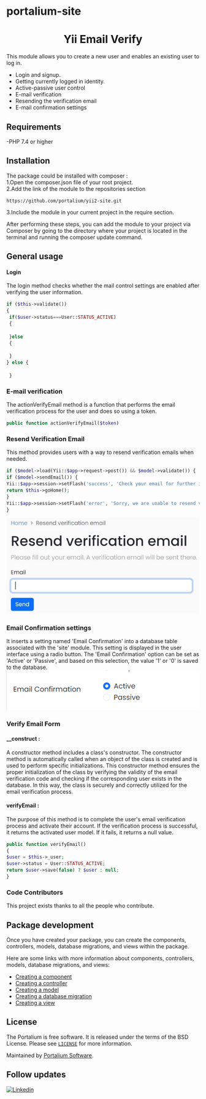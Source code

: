 # portalium-site

<p>

<h1 align="center">Yii Email Verify</h1>

This module allows you to create a new user and enables an existing user to log in.
- Login and signup.
- Getting currently logged in identity.
- Active-passive user control
- E-mail verification
- Resending the verification email
- E-mail confirmation settings

## Requirements

-PHP 7.4 or higher

## Installation
The package could be installed with composer :<br/>
1.Open the composer.json file of your root project.<br/>
2.Add the link of the module to the repositories section 
```shell
https://github.com/portalium/yii2-site.git 
```
3.Include the module in your current project in the require section.<br/>

After performing these steps, you can add the module to your project via Composer by going to the directory where your project is located in the terminal and running the composer update command.



## General usage

#### Login
The login method checks whether the mail control settings are enabled after verifying the user information.

```php
if ($this->validate())
{
 if($user->status===User::STATUS_ACTIVE)
 {
 
 }else
 {
 
 }
} else {

 }
```
### E-mail verification
The actionVerifyEmail method is a function that performs the email verification process for the user and does so using a token.
```php
public function actionVerifyEmail($token)
```
### Resend Verification Email
This method provides users with a way to resend verification emails when needed.
```php
if ($model->load(Yii::$app->request->post()) && $model->validate()) {
if ($model->sendEmail()) {
Yii::$app->session->setFlash('success', 'Check your email for further instructions.');
return $this->goHome();
}
Yii::$app->session->setFlash('error', 'Sorry, we are unable to resend verification email for the provided email address.');
}
```
![img_6.png](img_6.png)

### Email Confirmation settings
It inserts a setting named 'Email Confirmation' into a database table associated with the 'site' module. This setting is displayed in the user interface using a radio button. The 'Email Confirmation' option can be set as 'Active' or 'Passive', and based on this selection, the value '1' or '0' is saved to the database.<br/>
![img.png](img.png)

### Verify Email Form

#### __construct :
A constructor method includes a class's constructor. The constructor method is automatically called when an object of the class is created and is used to perform specific initializations.
This constructor method ensures the proper initialization of the class by verifying the validity of the email verification code and checking if the corresponding user exists in the database. In this way, the class is securely and correctly utilized for the email verification process.

#### verifyEmail :
The purpose of this method is to complete the user's email verification process and activate their account. If the verification process is successful, it returns the activated user model. If it fails, it returns a null value.
```php
public function verifyEmail()
{
$user = $this->_user;
$user->status = User::STATUS_ACTIVE;
return $user->save(false) ? $user : null;
}
```
### Code Contributors

This project exists thanks to all the people who contribute.



## Package development

Once you have created your package, you can create the components, controllers, models, database migrations, and views within the package.

Here are some links with more information about components, controllers, models, database migrations, and views:

- [Creating a component](https://www.yiiframework.com/doc/guide/2.0/en/concept-components)
- [Creating a controller](https://www.yiiframework.com/doc/guide/2.0/en/structure-controllers)
- [Creating a model](https://www.yiiframework.com/doc/guide/2.0/en/structure-models)
- [Creating a database migration](https://www.yiiframework.com/doc/guide/2.0/en/db-migrations)
- [Creating a view](https://www.yiiframework.com/doc/guide/2.0/en/structure-views)

## License
The Portalium  is free software. It is released under the terms of the BSD License.
Please see [`LICENSE`](./LICENSE.md) for more information.

Maintained by [Portalium Software](https://www.yiiframework.com/).

## Follow updates
[![Linkedin](https://img.shields.io/badge/linkedin-join-1DA1F2?style=flat&logo=linkedin)](https://www.linkedin.com/company/diginova-informatics/)